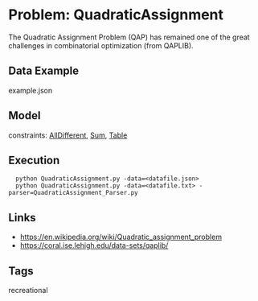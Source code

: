 # Problem: QuadraticAssignment

The Quadratic Assignment Problem (QAP) has remained one of the great challenges in combinatorial optimization (from QAPLIB).

## Data Example
  example.json

## Model
  constraints: [AllDifferent](https://pycsp.org/documentation/constraints/AllDifferent), [Sum](https://pycsp.org/documentation/constraints/Sum), [Table](https://pycsp.org/documentation/constraints/Table)

## Execution
```
  python QuadraticAssignment.py -data=<datafile.json>
  python QuadraticAssignment.py -data=<datafile.txt> -parser=QuadraticAssignment_Parser.py
```

## Links
  - https://en.wikipedia.org/wiki/Quadratic_assignment_problem
  - https://coral.ise.lehigh.edu/data-sets/qaplib/

## Tags
  recreational
